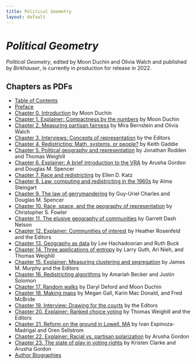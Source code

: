 ```yaml
---
title: Political Geometry
layout: default
---
```


# _Political Geometry_

_Political Geometry_, edited by Moon Duchin and Olivia Walch and published by _Birkhauser_, is currently in production for release in 2022. 

## Chapters as PDFs

* [Table of Contents](https://mggg.org/publications/political-geometry/Table_Of_Contents.pdf)
* [Preface](https://mggg.org/publications/political-geometry/Preface.pdf)
* [Chapter 0. Introduction](https://mggg.org/publications/political-geometry/00-Duchin.pdf) by Moon Duchin 
* [Chapter 1. Explainer: Compactness by the numbers](https://mggg.org/publications/political-geometry/01-Duchin.pdf) by Moon Duchin 
* [Chapter 2. Measuring partisan fairness](https://mggg.org/publications/political-geometry/02-BernsteinWalch.pdf) by Mira Bernstein and Olivia Walch 
* [Chapter 3. Interviews: Concepts of representation](https://mggg.org/publications/political-geometry/03-Editors.pdf) by the Editors
* [Chapter 4. Redistricting: Math, systems, or people?](https://mggg.org/publications/political-geometry/04-Gaddie.pdf) by Keith Gaddie 
* [Chapter 5. Political geography and representation](https://mggg.org/publications/political-geometry/05-RoddenWeighill.pdf) by Jonathan Rodden and Thomas Weighill 
* [Chapter 6. Explainer: A brief introduction to the VRA](https://mggg.org/publications/political-geometry/06-GordonSpencer.pdf) by Arusha Gordon and Douglas M. Spencer
* [Chapter 7. Race and redistricting](https://mggg.org/publications/political-geometry/07-Katz.pdf) by Ellen D. Katz 
* [Chapter 8. Law, computing and redistricting in the 1960s](https://mggg.org/publications/political-geometry/08-Steingart.pdf) by Alma Steingart 
* [Chapter 9. The law of gerrymandering](https://mggg.org/publications/political-geometry/09-CharlesSpencer.pdf) by Guy-Uriel Charles and Douglas M. Spencer 
* [Chapter 10.  Race, space, and the geography of representation](https://mggg.org/publications/political-geometry/10-Fowler.pdf) by Christopher S. Fowler
* [Chapter 11. The elusive geography of communities](https://mggg.org/publications/political-geometry/11-Nelson.pdf) by Garrett Dash Nelson
* [Chapter 12. Explainer: Communities of interest](https://mggg.org/publications/political-geometry/12-DuchinRosenfeld.pdf) by Heather Rosenfeld and the Editors
* [Chapter 13. Geography as data](https://mggg.org/publications/political-geometry/13-HachadoorianBuck.pdf) by Lee Hachadoorian and Ruth Buck
* [Chapter 14. Three applications of entropy](https://mggg.org/publications/political-geometry/14-GuthNiehWeighill.pdf) by Larry Guth, Ari Nieh, and Thomas Weighill
* [Chapter 15. Explainer: Measuring clustering and segregation](https://mggg.org/publications/political-geometry/15-DuchinMurphy.pdf) by James M. Murphy and the Editors
* [Chapter 16. Redistricting algorithms](https://mggg.org/publications/political-geometry/16-BeckerSolomon.pdf) by Amariah Becker and Justin Solomon
* [Chapter 17. Random walks](https://mggg.org/publications/political-geometry/17-DefordDuchin.pdf) by Daryl Deford and Moon Duchin
* [Chapter 18. Making maps](https://mggg.org/publications/political-geometry/18-GallMacDonaldMcBride.pdf) by Megan Gall, Karin Mac Donald, and Fred McBride
* [Chapter 19. Interview: Drawing for the courts](https://mggg.org/publications/political-geometry/19-Editors.pdf) by the Editors
* [Chapter 20. Explainer: Ranked choice voting](https://mggg.org/publications/political-geometry/20-WeighillDuchin.pdf) by Thomas Weighill and the Editors
* [Chapter 21. Reform on the ground in Lowell, MA](https://mggg.org/publications/political-geometry/21-EspinozaMadrigalSellstrom.pdf) by Ivan Espinoza-Madrigal and Oren Sellstrom
* [Chapter 22. Explainer: Racial vs. partisan polarization](https://mggg.org/publications/political-geometry/22-Gordon.pdf) by Arusha Gordon
* [Chapter 23. The state of play in voting rights](https://mggg.org/publications/political-geometry/23-ClarkeGordon.pdf) by Kristen Clarke and Arusha Gordon
* [Author Biographies](https://mggg.org/publications/political-geometry/Author_Biographies.pdf)
